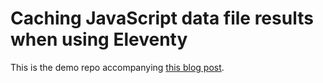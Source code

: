 # Caching JavaScript data file results when using Eleventy

This is the demo repo accompanying [this blog post](https://pieterheyvaert.com/blog/2019/09/22/11ty-cache/).
